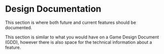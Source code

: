 # Design Documentation

This section is where both future and current features should be documented.

This section is similar to what you would have on a Game Design Document (GDD), however there is also space for the technical information about a feature.

